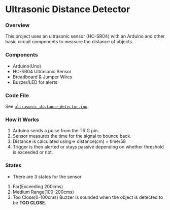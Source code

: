 # Ultrasonic Distance Detector

### Overview

This project uses an ultrasonic sensor (HC-SR04) with an Arduino and other basic circuit components to measure the distance of objects.


### Components
- Arduino(Uno)
- HC-SR04 Ultrasonic Sensor
- Breadboard & Jumper Wires
- Buzzer/LED for alerts

### Code File

See [`ultrasonic_distance_detector.ino`](ultrasonic_distance_detector.ino).

### How it Works
1. Arduino sends a pulse from the TRIG pin. 
2. Sensor measures the time for the signal to bounce back. 
3. Distance is calculated using=> distance(cm) = time/58 
4. Trigger is then alerted or stays passive depending on whether threshold is exceeded or not.

### States
- There are 3 states for the sensor

1. Far(Exceeding 200cms)
2. Medium Range(100-200cms)
3. Too Close(0-100cms) Buzzer is sounded when the object is detected to be **TOO CLOSE**.
